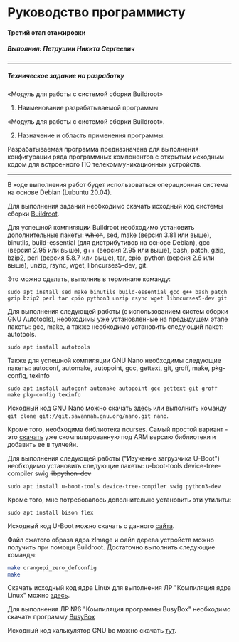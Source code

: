 # Руководство программисту
####  Третий этап стажировки
##### Выполнил: Петрушин Никита Сергеевич

------------

##### Техническое задание на разработку
«Модуль для работы с системой сборки Buildroot»

1. Наименование разрабатываемой программы

«Модуль для работы с системой сборки Buildroot».

2. Назначение и область применения программы:

Разрабатываемая программа предназначена для выполнения конфигурации ряда
программных компонентов с открытым исходным кодом для встроенного ПО
телекоммуникационных устройств.

------------

В ходе выполнения работ будет использоваться операционная система на основе Debian (Lubuntu 20.04).

Для выполнения заданий необходимо скачать исходный код системы сборки [Buildroot](https://buildroot.org/download.html "Buildroot"). 

Для успешной компиляции Buildroot необходимо установить дополнительные пакеты:
~~which~~, sed, make (версия 3.81 или выше), binutils, build-essential (для дистрибутивов на основе Debian), gcc (версия 2.95 или выше), g++ (версия 2.95 или выше), bash, patch, gzip, bzip2, perl (версия 5.8.7 или выше), tar, cpio, python (версия 2.6 или выше), unzip, rsync, wget, libncurses5-dev, git.

Это можно сделать, выполнив в терминале команду:

`sudo apt install sed make binutils build-essential gcc g++ bash patch gzip bzip2 perl tar cpio python3 unzip rsync wget libncurses5-dev git`

Для выполнения следующей работы (с использованием систем сборки GNU Autotools), необходимы уже установленные на предыдущем этапе пакеты: gcc, make, а также необходимо установить следующий пакет: autotools.

`sudo apt install autotools`

Также для успешной компиляции GNU Nano необходимы следующие пакеты: 
autoconf, automake, autopoint, gcc, gettext, git, groff, make, pkg-config, texinfo

`sudo apt install autoconf automake autopoint gcc gettext git groff make pkg-config texinfo`

Исходный код GNU Nano можно скачать [здесь](https://git.savannah.gnu.org/cgit/nano.git/log/ "здесь") или выполнить команду `git clone git://git.savannah.gnu.org/nano.git nano`. 

Кроме того, необходима библиотека ncurses. Самый простой вариант - это [скачать](https://archlinuxarm.org/packages/arm/ncurses "скачать") уже скомпилированную под ARM версию библиотеки и добавить ее в тулчейн.

Для выполнения следующей работы ("Изучение загрузчика U-Boot") необходимо установить следующие пакеты:
u-boot-tools device-tree-compiler swig ~~libpython-dev~~ 

`sudo apt install u-boot-tools device-tree-compiler swig python3-dev`

Кроме того, мне потребовалось дополнительно установить эти утилиты:

`sudo apt install bison flex`

Исходный код U-Boot можно скачать с данного [сайта](ftp://ftp.denx.de/pub/u-boot/  "сайта").

Файл сжатого образа ядра zImage и файл дерева устройств можно получить при помощи Buildroot. Достаточно выполнить следующие команды: 

````bash
make orangepi_zero_defconfig 
make
````
Скачать исходный код ядра Linux для выполнения ЛР "Компиляция ядра Linux" можно [здесь](https://www.kernel.org/ "здесь").


Для выполнения ЛР №6 "Компиляция программы BusyBox" необходимо скачать программу [BusyBox](https://www.busybox.net/ "BusyBox")

Исходный код калькулятор GNU bc можно скачать [тут](https://www.gnu.org/software/bc/ "тут").
